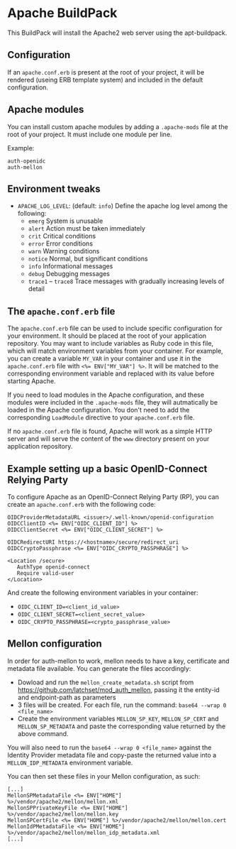 # Apache BuildPack
This BuildPack will install the Apache2 web server using the apt-buildpack.

## Configuration

If an `apache.conf.erb` is present at the root of your project, it will be
rendered (useing ERB template system) and included in the default
configuration.

## Apache modules

You can install custom apache modules by adding a `.apache-mods` file at the root
of your project. It must include one module per line.

Example:

```
auth-openidc
auth-mellon
```

## Environment tweaks

* `APACHE_LOG_LEVEL`: (default: `info`) Define the apache log level among the following:
  * `emerg`	System is unusable
  * `alert`	Action must be taken immediately
  * `crit`	Critical conditions
  * `error`	Error conditions
  * `warn`	Warning conditions
  * `notice`	Normal, but significant conditions
  * `info`	Informational messages
  * `debug`	Debugging messages
  * `trace1` – `trace8` Trace messages with gradually increasing levels of detail

## The `apache.conf.erb` file

The `apache.conf.erb` file can be used to include specific configuration for your
environment. It should be placed at the root of your application repository.
You may want to include variables as Ruby code in this file, which will
match environment variables from your container.
For example, you can create a variable `MY_VAR` in your container and use it in the
`apache.conf.erb` file with `<%= ENV["MY_VAR"] %>`. It will be matched to the corresponding 
environment variable and replaced with its value before starting Apache.

If you need to load modules in the Apache configuration, and these modules were included
in the `.apache-mods` file, they will autmatically be loaded in the Apache configuration.
You don't need to add the corresponding `LoadModule` directive to your `apache.conf.erb` 
file.

If no `apache.conf.erb` file is found, Apache will work as a simple HTTP server and will
serve the content of the `www` directory present on your application repository.

## Example setting up a basic OpenID-Connect Relying Party

To configure Apache as an OpenID-Connect Relying Party (RP), you can create an 
`apache.conf.erb` with the following code:

```
OIDCProviderMetadataURL <issuer>/.well-known/openid-configuration
OIDCClientID <%= ENV["OIDC_CLIENT_ID"] %>
OIDCClientSecret <%= ENV["OIDC_CLIENT_SECRET"] %>

OIDCRedirectURI https://<hostname>/secure/redirect_uri
OIDCCryptoPassphrase <%= ENV["OIDC_CRYPTO_PASSPHRASE"] %>

<Location /secure>
   AuthType openid-connect
   Require valid-user
</Location>
```
And create the following environment variables in your container:
* `OIDC_CLIENT_ID=<client_id_value>`
* `OIDC_CLIENT_SECRET=<client_secret_value>`
* `OIDC_CRYPTO_PASSPHRASE=<crypto_passphrase_value>`

## Mellon configuration

In order for auth-mellon to work, mellon needs to have a key, certificate and metadata file available.
You can generate the files accordingly:
* Dowload and run the `mellon_create_metadata.sh` script from https://github.com/latchset/mod_auth_mellon, passing it the entity-id and endpoint-path as parameters
* 3 files will be created. For each file, run the command: `base64 --wrap 0 <file_name>`
* Create the environment variables `MELLON_SP_KEY`, `MELLON_SP_CERT` and `MELLON_SP_METADATA` and paste the corresponding value returned by the above command.

You will also need to run the `base64 --wrap 0 <file_name>` against the Identity Provider metadata file and copy-paste the returned value into a `MELLON_IDP_METADATA` environment variable.

You can then set these files in your Mellon configuration, as such:
```
[...]
MellonSPMetadataFile <%= ENV["HOME"] %>/vendor/apache2/mellon/mellon.xml
MellonSPPrivateKeyFile <%= ENV["HOME"] %>/vendor/apache2/mellon/mellon.key
MellonSPCertFile <%= ENV["HOME"] %>/vendor/apache2/mellon/mellon.cert
MellonIdPMetadataFile <%= ENV["HOME"] %>/vendor/apache2/mellon/mellon_idp_metadata.xml
[...]
```
